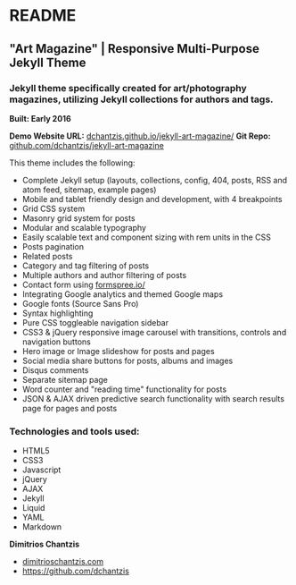 # README

## **"Art Magazine"** | Responsive Multi-Purpose Jekyll Theme

### Jekyll theme specifically created for art/photography magazines, utilizing Jekyll collections for authors and tags.
**Built: Early 2016**

**Demo Website URL:** [dchantzis.github.io/jekyll-art-magazine/](http://dchantzis.github.io/jekyll-art-magazine/)
**Git Repo:** [github.com/dchantzis/jekyll-art-magazine](https://github.com/dchantzis/jekyll-art-magazine)

This theme includes the following:

- Complete Jekyll setup (layouts, collections, config, 404, posts, RSS and atom feed, sitemap, example pages)
- Mobile and tablet friendly design and development, with 4 breakpoints
- Grid CSS system
- Masonry grid system for posts
- Modular and scalable typography
- Easily scalable text and component sizing with rem units in the CSS
- Posts pagination
- Related posts
- Category and tag filtering of posts
- Multiple authors and author filtering of posts
- Contact form using [formspree.io/](https://formspree.io/)
- Integrating Google analytics and themed Google maps
- Google fonts (Source Sans Pro)
- Syntax highlighting
- Pure CSS toggleable navigation sidebar
- CSS3 & jQuery responsive image carousel with transitions, controls and navigation buttons
- Hero image or Image slideshow for posts and pages
- Social media share buttons for posts, albums and images
- Disqus comments
- Separate sitemap page
- Word counter and "reading time" functionality for posts
- JSON & AJAX driven predictive search functionality with search results page for pages and posts


### Technologies and tools used:

- HTML5
- CSS3
- Javascript
- jQuery
- AJAX
- Jekyll
- Liquid
- YAML
- Markdown

**Dimitrios Chantzis**

- [dimitrioschantzis.com](http://www.dimitrioschantzis.com)
- <https://github.com/dchantzis>
